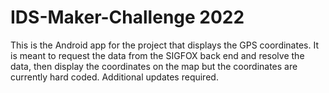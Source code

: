 # IDS-Maker-Challenge 2022

This is the Android app for the project that displays the GPS coordinates. It is meant to request the data from the SIGFOX back end and resolve the data, then display the coordinates on the map but the coordinates are currently hard coded. Additional updates required.
